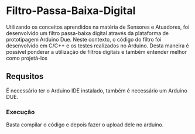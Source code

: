 # Filtro-Passa-Baixa-Digital
Utilizando os conceitos aprendidos na matéria de Sensores e Atuadores, foi desenvolvido um filtro passa-baixa digital através da plataforma de prototipagem Arduino Due. Neste contexto, o código do filtro foi desenvolvido em C/C++ e os testes realizados no Arduino. Desta maneira é possível ponderar a utilização de filtros digitais e também entender melhor como projetá-los

## Requsitos
É necessário ter o Arduino IDE instalado, também é necessário um Arduino DUE.

### Execução
Basta compilar o código e depois fazer o upload dele no arduino.
